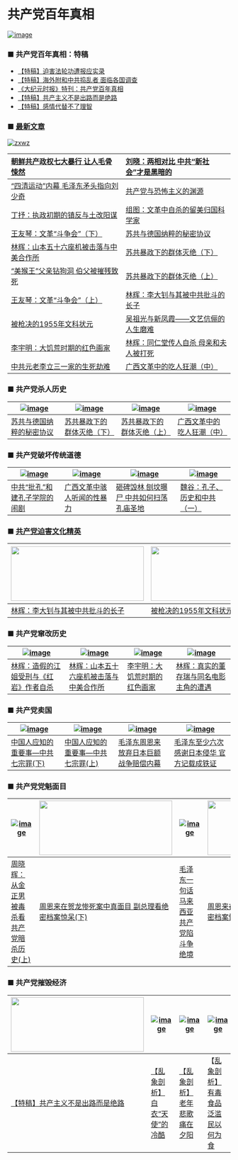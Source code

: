 # 共产党百年真相
 <a href="https://github.com/xjy16/BaiNianCCP/blob/master/Article/Readme/biaoti-0415.pdf" target="_blank">![image](https://cloud.githubusercontent.com/assets/20497750/25068840/1b60a396-2235-11e7-8a16-48b69cbb0917.png)</a>
### ■ 共产党百年真相：特稿
* [【特稿】迫害法轮功遭报应实录](https://github.com/xjy16/BaiNianCCP/blob/master/Article/Readme/phdf.pdf)
* [【特稿】海外附和中共捣乱者 面临各国调查](https://github.com/xjy16/BaiNianCCP/blob/master/Article/Readme/hwfh.pdf)
* [《大纪元时报》特刊：共产党百年真相](https://github.com/xjy16/BaiNianCCP/blob/master/Article/Readme/Tekan_20170317.pdf)  
 * [【特稿】共产主义不是出路而是绝路](https://github.com/xjy16/BaiNianCCP/blob/master/Article/Readme/gczybscl.pdf)
 * [【特稿】感情代替不了理智](https://github.com/xjy16/BaiNianCCP/blob/master/Article/Readme/gqdtbllz.pdf)


 ### ■ [最新文章](https://github.com/xjy16/BaiNianCCP/blob/master/ArticleList/articleList1.md)
[![zxwz](https://cloud.githubusercontent.com/assets/20497750/26518172/5e8d8408-4270-11e7-88bf-b48799d6cace.png)](https://github.com/xjy16/BaiNianCCP/blob/master/Article/Readme/zxwz-0526.pdf)

| <a href="https://github.com/xjy16/BaiNianCCP/blob/master/Article/Readme/cxbx.pdf" target="_blank">朝鲜共产政权七大暴行 让人毛骨悚然</a>	 | 	<a href="https://github.com/xjy16/BaiNianCCP/blob/master/Article/Readme/zgha.pdf" target="_blank">刘晓：两相对比 中共“新社会”才是黑暗的</a> |
| :--------------- | :--------------- |
| <a href="https://github.com/xjy16/BaiNianCCP/blob/master/Article/Readme/sqyd.pdf" target="_blank">“四清运动”内幕 毛泽东矛头指向刘少奇</a>	 | 	<a href="https://github.com/xjy16/BaiNianCCP/blob/master/Article/Readme/gcyy.pdf" target="_blank">共产党与恐怖主义的渊源</a> |
<a href="https://github.com/xjy16/BaiNianCCP/blob/master/Article/Readme/zftg.pdf" target="_blank">丁抒：执政初期的镇反与土改阳谋</a>	 | 	<a href="https://github.com/xjy16/BaiNianCCP/blob/master/Article/Readme/wgzs.pdf" target="_blank">组图：文革中自杀的留美归国科学家</a>
| <a href="https://github.com/xjy16/BaiNianCCP/blob/master/Article/Readme/wgdzh2.pdf" target="_blank">王友琴：文革“斗争会”（下）</a>	 | 	<a href="https://github.com/xjy16/BaiNianCCP/blob/master/Article/Readme/sgnc.pdf" target="_blank">苏共与德国纳粹的秘密协议</a> |
<a href="https://github.com/xjy16/BaiNianCCP/blob/master/Article/Readme/sb56.pdf" target="view_window">林辉：山本五十六座机被击落与中美合作所</a>	 | 	<a href="https://github.com/xjy16/BaiNianCCP/blob/master/Article/Readme/sgqtmj2.pdf" target="_blank">苏共暴政下的群体灭绝（下）</a>
<a href="https://github.com/xjy16/BaiNianCCP/blob/master/Article/Readme/hwfqzgd.pdf" target="_blank">“美猴王”父亲钻狗洞 伯父被摧残致死</a>	 | 	<a href="https://github.com/xjy16/BaiNianCCP/blob/master/Article/Readme/sgqtmj1.pdf" target="_blank">苏共暴政下的群体灭绝（上）</a>
<a href="https://github.com/xjy16/BaiNianCCP/blob/master/Article/Readme/wgdzh1.pdf" target="_blank">王友琴：文革“斗争会”（上）</a>	 | 	<a href="https://github.com/xjy16/BaiNianCCP/blob/master/Article/Readme/ldzyzz.pdf" target="_blank">林辉：李大钊与其被中共批斗的长子</a>
<a href="https://github.com/xjy16/BaiNianCCP/blob/master/Article/Readme/qjdzy.pdf" target="_blank">被枪决的1955年文科状元</a>	 | 	<a href="https://github.com/xjy16/BaiNianCCP/blob/master/Article/Readme/wzgyxfx.pdf" target="_blank">吴祖光与新凤霞——文艺伉俪的人生磨难</a>
 <a href="https://github.com/xjy16/BaiNianCCP/blob/master/Article/Readme/djhhj.pdf" target="_blank">李宇明：大饥荒时期的红色画家</a>	 | 	<a href="https://github.com/xjy16/BaiNianCCP/blob/master/Article/Readme/trtcrzs.pdf" target="_blank">林辉：同仁堂传人自杀 母亲和夫人被打死</a>
 <a href="https://github.com/xjy16/BaiNianCCP/blob/master/Article/Readme/llsjn.pdf" target="_blank">中共元老李立三一家的生死劫难</a>	 | 	<a href="https://github.com/xjy16/BaiNianCCP/blob/master/Article/Readme/crkc2.pdf" target="_blank">广西文革中的吃人狂潮（中）</a>


 ### ■ 共产党杀人历史
 
 | [![image](https://cloud.githubusercontent.com/assets/18081243/24584561/235e165e-1737-11e7-8f87-08229efb9bd6.jpg)](https://github.com/xjy16/BaiNianCCP/blob/master/Article/Readme/sgnc.pdf) | [![image](https://cloud.githubusercontent.com/assets/18081243/24584564/27e1bf6e-1737-11e7-8b71-3031c6b4470b.jpg)](https://github.com/xjy16/BaiNianCCP/blob/master/Article/Readme/sgqtmj2.pdf) | [![image](https://cloud.githubusercontent.com/assets/18081243/24584566/2b859474-1737-11e7-9fcf-9a59a01143ab.jpg)](https://github.com/xjy16/BaiNianCCP/blob/master/Article/Readme/sgqtmj1.pdf) | [![image](https://cloud.githubusercontent.com/assets/18081243/24590323/9ff588a4-17b0-11e7-87a8-76a96f419a20.jpg)](https://github.com/xjy16/BaiNianCCP/blob/master/Article/Readme/crkc2.pdf) | 
 | --------------- | --------------- | --------------- | --------------- |
 | [苏共与德国纳粹的秘密协议](https://github.com/xjy16/BaiNianCCP/blob/master/Article/Readme/sgnc.pdf) | [苏共暴政下的群体灭绝（下）](https://github.com/xjy16/BaiNianCCP/blob/master/Article/Readme/sgqtmj2.pdf) | [苏共暴政下的群体灭绝（上）](https://github.com/xjy16/BaiNianCCP/blob/master/Article/Readme/sgqtmj1.pdf) | [广西文革中的吃人狂潮（中）](https://github.com/xjy16/BaiNianCCP/blob/master/Article/Readme/crkc2.pdf) |
 
 ### ■ 共产党破坏传统道德
 
 | [![image](https://cloud.githubusercontent.com/assets/18081243/24590322/984c05c4-17b0-11e7-9421-892044616c2f.jpg)](https://github.com/xjy16/BaiNianCCP/blob/master/Article/Readme/kzxy.pdf) | [![image](https://cloud.githubusercontent.com/assets/18081243/24590323/9ff588a4-17b0-11e7-87a8-76a96f419a20.jpg)](https://github.com/xjy16/BaiNianCCP/blob/master/Article/Readme/hrtwxbl.pdf) | [![image](https://cloud.githubusercontent.com/assets/18081243/24590326/a7909b62-17b0-11e7-8f55-55231ecbfe8e.jpg)](https://github.com/xjy16/BaiNianCCP/blob/master/Article/Readme/zbhl.pdf) | [![image](https://cloud.githubusercontent.com/assets/18081243/24590327/a9285be0-17b0-11e7-9161-43fcb3f97bd2.jpg)](https://github.com/xjy16/BaiNianCCP/blob/master/Article/Readme/kzlszg1.pdf) | 
 | --------------- | --------------- | --------------- | --------------- |
 | [中共“批孔”和建孔子学院的闹剧](https://github.com/xjy16/BaiNianCCP/blob/master/Article/Readme/kzxy.pdf) | [广西文革中骇人听闻的性暴力](https://github.com/xjy16/BaiNianCCP/blob/master/Article/Readme/hrtwxbl.pdf) | [砸碑毁林 刨坟曝尸 中共如何扫荡孔庙圣地](https://github.com/xjy16/BaiNianCCP/blob/master/Article/Readme/zbhl.pdf) | [魏谷：孔子、历史和中共（一）](https://github.com/xjy16/BaiNianCCP/blob/master/Article/Readme/kzlszg1.pdf) | 
 
 ### ■ [共产党迫害文化精英](https://github.com/xjy16/BaiNianCCP/blob/master/ArticleList/phjy/articleList1.md)
 
| [<img src="https://cloud.githubusercontent.com/assets/18081243/24584568/3034fde8-1737-11e7-964d-849b7599f51d.jpg" width="300" height="123">](https://github.com/xjy16/BaiNianCCP/blob/master/Article/Readme/ldzyzz.pdf) | [<img src="https://cloud.githubusercontent.com/assets/18081243/24590366/655ddcfe-17b1-11e7-87cd-b9e29ea40462.jpg" width="300" height="123">](https://github.com/xjy16/BaiNianCCP/blob/master/Article/Readme/qjdzy.pdf) | [<img src="https://cloud.githubusercontent.com/assets/18081243/24590367/655f011a-17b1-11e7-94ff-6c6ffd3b97cf.jpg" width="300" height="123">](https://github.com/xjy16/BaiNianCCP/blob/master/Article/Readme/wzgyxfx.pdf) | [<img src="https://cloud.githubusercontent.com/assets/18081243/24590365/655d7674-17b1-11e7-92a6-1841f118c507.jpg" width="300" height="123">](https://github.com/xjy16/BaiNianCCP/blob/master/Article/Readme/fzkwg.pdf) |
| --------------- | --------------- | --------------- | --------------- |
| [林辉：李大钊与其被中共批斗的长子](https://github.com/xjy16/BaiNianCCP/blob/master/Article/Readme/ldzyzz.pdf) | [被枪决的1955年文科状元](https://github.com/xjy16/BaiNianCCP/blob/master/Article/Readme/qjdzy.pdf) | [吴祖光与新凤霞——文艺伉俪的人生磨难](https://github.com/xjy16/BaiNianCCP/blob/master/Article/Readme/wzgyxfx.pdf) | [中国漫画开拓者丰子恺的文革遭遇](https://github.com/xjy16/BaiNianCCP/blob/master/Article/Readme/fzkwg.pdf) |

### ■ 共产党窜改历史
 
 | [![image](https://cloud.githubusercontent.com/assets/18081243/24590497/d0e23a04-17b3-11e7-8602-4a94920a9ef5.jpg)](https://github.com/xjy16/BaiNianCCP/blob/master/Article/Readme/zjjj.pdf) | [![image](https://cloud.githubusercontent.com/assets/18081243/24590495/d0e16d36-17b3-11e7-9952-c15d04917ebe.jpg)](https://github.com/xjy16/BaiNianCCP/blob/master/Article/Readme/sb56.pdf) | [![image](https://cloud.githubusercontent.com/assets/18081243/24590498/d0e29486-17b3-11e7-96a8-c3e025ba0249.jpg)](https://github.com/xjy16/BaiNianCCP/blob/master/Article/Readme/djhhj.pdf) | [![image](https://cloud.githubusercontent.com/assets/18081243/24590496/d0e194d2-17b3-11e7-8568-53145a296bad.jpg)](https://github.com/xjy16/BaiNianCCP/blob/master/Article/Readme/zsdcr.pdf) | 
 | --------------- | --------------- | --------------- | --------------- |
 | [林辉：造假的江姐受刑与《红岩》作者自杀](https://github.com/xjy16/BaiNianCCP/blob/master/Article/Readme/zjjj.pdf) | <a href="https://github.com/xjy16/BaiNianCCP/blob/master/Article/Readme/sb56.pdf" target="view_window">林辉：山本五十六座机被击落与中美合作所</a> | [李宇明：大饥荒时期的红色画家](https://github.com/xjy16/BaiNianCCP/blob/master/Article/Readme/djhhj.pdf) | [林辉：真实的董存瑞与同名电影主角的遭遇](https://github.com/xjy16/BaiNianCCP/blob/master/Article/Readme/zsdcr.pdf) |

### ■ 共产党卖国
 
 | [![image](https://cloud.githubusercontent.com/assets/18081243/24590526/37a7deec-17b4-11e7-813a-97f702fc6da6.jpg)](https://github.com/xjy16/BaiNianCCP/blob/master/Article/Readme/zgqzz2.pdf) | [![image](https://cloud.githubusercontent.com/assets/18081243/24590527/37a8ca82-17b4-11e7-8706-36b888ee68d0.jpg)](https://github.com/xjy16/BaiNianCCP/blob/master/Article/Readme/zgqzz1.pdf) | [![image](https://cloud.githubusercontent.com/assets/18081243/24590529/37ac61ba-17b4-11e7-9bd5-303e7de63886.jpg)](https://github.com/xjy16/BaiNianCCP/blob/master/Article/Readme/fqpc.pdf) | [![image](https://cloud.githubusercontent.com/assets/18081243/24590528/37a9f0f6-17b4-11e7-8223-021777d5049c.jpg)](https://github.com/xjy16/BaiNianCCP/blob/master/Article/Readme/gxrbqh.pdf) | 
 | --------------- | --------------- | --------------- | --------------- |
 | [中国人应知的重要事—中共七宗罪(下)](https://github.com/xjy16/BaiNianCCP/blob/master/Article/Readme/zgqzz2.pdf) | [中国人应知的重要事—中共七宗罪(上)](https://github.com/xjy16/BaiNianCCP/blob/master/Article/Readme/zgqzz1.pdf) | [毛泽东周恩来放弃日本巨额战争赔偿内幕](https://github.com/xjy16/BaiNianCCP/blob/master/Article/Readme/fqpc.pdf) | [毛泽东至少六次感谢日本侵华 官方记载成铁证](https://github.com/xjy16/BaiNianCCP/blob/master/Article/Readme/gxrbqh.pdf) |

### ■ 共产党党魁面目
 
 | [![image](https://cloud.githubusercontent.com/assets/18081243/24590543/76ec4c14-17b4-11e7-82f2-45692489cb7b.jpg)](https://github.com/xjy16/BaiNianCCP/blob/master/Article/Readme/jznds1.pdf) | [<img src="https://cloud.githubusercontent.com/assets/18081243/24590542/76ebadc2-17b4-11e7-8f95-8d691a70f738.jpg" width="300" height="123">](https://github.com/xjy16/BaiNianCCP/blob/master/Article/Readme/zelzmm2.pdf) | [![image](https://cloud.githubusercontent.com/assets/18081243/24590544/76ef1354-17b4-11e7-8670-64f9dc6c5c0a.jpg)](https://github.com/xjy16/BaiNianCCP/blob/master/Article/Readme/mlxydzjj.pdf) | [<img src="https://cloud.githubusercontent.com/assets/18081243/24590542/76ebadc2-17b4-11e7-8f95-8d691a70f738.jpg" width="300" height="123">](https://github.com/xjy16/BaiNianCCP/blob/master/Article/Readme/zelzmm1.pdf) | 
 | --------------- | --------------- | --------------- | --------------- |
 | [周晓辉：从金正男被毒杀看共产党暗杀历史(上)](https://github.com/xjy16/BaiNianCCP/blob/master/Article/Readme/jznds1.pdf) | [周恩来在贺龙惨死案中真面目 副总理看绝密档案惊呆(下)](https://github.com/xjy16/BaiNianCCP/blob/master/Article/Readme/zelzmm2.pdf) | [毛泽东一句话 马来西亚共产党陷斗争绝境](https://github.com/xjy16/BaiNianCCP/blob/master/Article/Readme/mlxydzjj.pdf) | [周恩来在贺龙惨死案中真面目 副总理看绝密档案惊呆(上)](https://github.com/xjy16/BaiNianCCP/blob/master/Article/Readme/zelzmm1.pdf) |

### ■ 共产党摧毁经济
 
 | [<img src="https://cloud.githubusercontent.com/assets/18081243/24590587/0e5e6276-17b5-11e7-8fe0-6ac97790f8a7.jpg" width="300" height="123">](https://github.com/xjy16/BaiNianCCP/blob/master/Article/Readme/gczybscl.pdf) | [![image](https://cloud.githubusercontent.com/assets/18081243/24590585/0e5bd286-17b5-11e7-9374-a2c9f4627c6c.jpg)](https://github.com/xjy16/BaiNianCCP/blob/master/Article/Readme/bytslk.pdf) | [![image](https://cloud.githubusercontent.com/assets/18081243/24590586/0e5dc460-17b5-11e7-9437-a4dea2703900.jpg)](https://github.com/xjy16/BaiNianCCP/blob/master/Article/Readme/lnbg.pdf) | [![image](https://cloud.githubusercontent.com/assets/18081243/24590588/0e6043fc-17b5-11e7-99d0-c926e6f3a9c4.jpg)](https://github.com/xjy16/BaiNianCCP/blob/master/Article/Readme/ydspfl.pdf) | 
 | --------------- | --------------- | --------------- | --------------- |
 | [【特稿】共产主义不是出路而是绝路](https://github.com/xjy16/BaiNianCCP/blob/master/Article/Readme/gczybscl.pdf) | [【乱象剖析】白衣“天使”的冷酷](https://github.com/xjy16/BaiNianCCP/blob/master/Article/Readme/bytslk.pdf) | [【乱象剖析】老年悲歌 痛在夕阳](https://github.com/xjy16/BaiNianCCP/blob/master/Article/Readme/lnbg.pdf) | 【[乱象剖析】有毒食品泛滥 民以何为食](https://github.com/xjy16/BaiNianCCP/blob/master/Article/Readme/ydspfl.pdf) |
